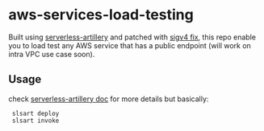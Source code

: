 # aws-services-load-testing

Built using [serverless-artillery](https://github.com/Nordstrom/serverless-artillery) and patched with [sigv4 fix](https://github.com/Nordstrom/artillery-plugin-aws-sigv4/pull/14#issuecomment-518870881), this repo enable you to load test any AWS service that has a public endpoint (will work on intra VPC use case soon).

## Usage

check [serverless-artillery doc](https://github.com/Nordstrom/serverless-artillery) for more details but basically:

```
 slsart deploy 
 slsart invoke
 ```
